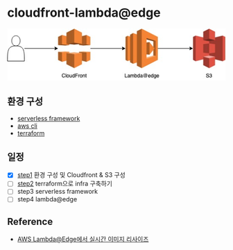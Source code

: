 # cloudfront-lambda@edge

![outline](./etc/images/outline.jpg)

## 환경 구성

- [serverless framework](./etc/serverless.md)
- [aws cli](./etc/aws-cli.md)
- [terraform](./etc/terraform.md)

## 일정

- [x] [step1](./step1.md) 환경 구성 및 Cloudfront & S3 구성
- [ ] [step2](./step2.md) terraform으로 infra 구축하기
- [ ] step3 serverless framework
- [ ] step4 lambda@edge

## Reference

- [AWS Lambda@Edge에서 실시간 이미지 리사이즈](https://medium.com/daangn/lambda-edge%EB%A1%9C-%EA%B5%AC%ED%98%84%ED%95%98%EB%8A%94-on-the-fly-%EC%9D%B4%EB%AF%B8%EC%A7%80-%EB%A6%AC%EC%82%AC%EC%9D%B4%EC%A7%95-f4e5052d49f3)